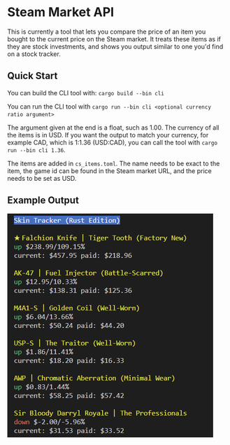 # Steam Market API

This is currently a tool that lets you compare the price of an item you bought to the current price on the Steam market. It treats these items as if they are stock investments, and shows you output similar to one you'd find on a stock tracker.

## Quick Start

You can build the CLI tool with: `cargo build --bin cli`

You can run the CLI tool with `cargo run --bin cli <optional currency ratio argument>`

The argument given at the end is a float, such as 1.00. The currency of all the items is in USD. If you want the output to match your currency, for example CAD, which is 1:1.36 (USD:CAD), you can call the tool with `cargo run --bin cli 1.36`.

The items are added in `cs_items.toml`. The name needs to be exact to the item, the game id can be found in the Steam market URL, and the price needs to be set as USD.

## Example Output

![CLI output](./output.png)